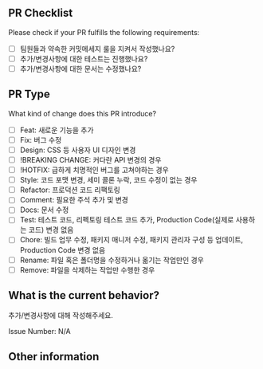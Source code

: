 ## PR Checklist

Please check if your PR fulfills the following requirements:
<!-- 아래 체크리스트를 확인하여 PR 전 마지막으로 다시 한번 빼먹은건 없는지 점검해봅니다. - [X] 표시하면 체크됩니다. -->

- [ ] 팀원들과 약속한 커밋메세지 룰을 지켜서 작성했나요?
- [ ] 추가/변경사항에 대한 테스트는 진행했나요?
- [ ] 추가/변경사항에 대한 문서는 수정했나요?

## PR Type

What kind of change does this PR introduce?
<!-- PR에 해당하는 작업들을 체크해줍니다. - [X] 표시하면 체크됩니다. -->

- [ ] Feat: 새로운 기능을 추가
- [ ] Fix: 버그 수정
- [ ] Design: CSS 등 사용자 UI 디자인 변경
- [ ] !BREAKING CHANGE: 커다란 API 변경의 경우
- [ ] !HOTFIX: 급하게 치명적인 버그를 고쳐야하는 경우
- [ ] Style: 코드 포맷 변경, 세미 콜론 누락, 코드 수정이 없는 경우
- [ ] Refactor: 프로덕션 코드 리팩토링
- [ ] Comment: 필요한 주석 추가 및 변경
- [ ] Docs: 문서 수정
- [ ] Test: 테스트 코드, 리펙토링 테스트 코드 추가, Production Code(실제로 사용하는 코드) 변경 없음
- [ ] Chore: 빌드 업무 수정, 패키지 매니저 수정, 패키지 관리자 구성 등 업데이트, Production Code 변경 없음
- [ ] Rename: 파일 혹은 폴더명을 수정하거나 옮기는 작업만인 경우
- [ ] Remove: 파일을 삭제하는 작업만 수행한 경우

## What is the current behavior?
<!-- 이번 PR의 작업 내용에 대해 설명해줍니다. -->

추가/변경사항에 대해 작성해주세요.

<!-- 관련 이슈 번호도 함께 표기해주세요 ex) Issue Number: #43 -->
Issue Number: N/A

## Other information
<!-- 기타 참고사항이 있다면 작성해줍니다. -->
